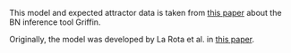 This model and expected attractor data is taken from [this paper](https://doi.org/10.3389/fgene.2018.00039) about the BN inference tool Griffin.

Originally, the model was developed by La Rota et al. in [this paper](https://doi.org/10.1105/tpc.111.092619).